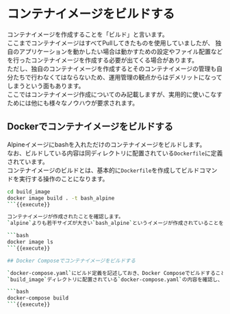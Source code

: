 # コンテナイメージをビルドする

コンテナイメージを作成することを「ビルド」と言います。  
ここまでコンテナイメージはすべてPullしてきたものを使用していましたが、
独自のアプリケーションを動かしたい場合は動かすための設定やファイル配置などを行ったコンテナイメージを作成する必要が出てくる場合があります。  
ただし、独自のコンテナイメージを作成するとそのコンテナイメージの管理も自分たちで行わなくてはならないため、運用管理の観点からはデメリットになってしまうという面もあります。  
ここではコンテナイメージ作成についてのみ記載しますが、実用的に使いこなすためには他にも様々なノウハウが要求されます。

## Dockerでコンテナイメージをビルドする

Alpineイメージにbashを入れただけのコンテナイメージをビルドします。  
なお、ビルドしている内容は同ディレクトリに配置されている`Dockerfile`に定義されています。  
コンテナイメージのビルドとは、基本的に`Dockerfile`を作成してビルドコマンドを実行する操作のことになります。

```bash
cd build_image
docker image build . -t bash_alpine
```{{execute}}

コンテナイメージが作成されたことを確認します。  
`alpine`よりも若干サイズが大きい`bash_alpine`というイメージが作成されていることを確認できます。

```bash
docker image ls
```{{execute}}

## Docker Composeでコンテナイメージをビルドする

`docker-compose.yaml`にビルド定義を記述しておき、Docker Composeでビルドすることもできます。  
`build_image`ディレクトリに配置されている`docker-compose.yaml`の内容を確認し、以下コマンドを実行してください。

```bash
docker-compose build
```{{execute}}
